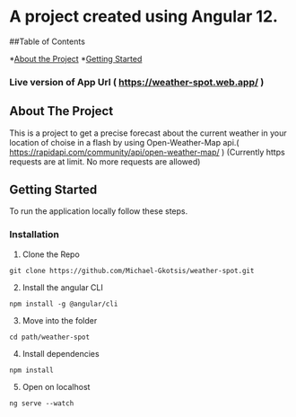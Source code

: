 # A project created using Angular 12.

##Table of Contents

*[About the Project](#about-the-project)
*[Getting Started](#getting-started)






### Live version of App Url ( https://weather-spot.web.app/ )

## About The Project

This is a project to get a precise forecast about the current weather in your location of choise in a flash by using Open-Weather-Map api.( https://rapidapi.com/community/api/open-weather-map/ )
(Currently https requests are at limit. No more requests are allowed)


## Getting Started

To run the application locally follow these steps.


### Installation

1. Clone the Repo

```git clone https://github.com/Michael-Gkotsis/weather-spot.git ```

2. Install the angular CLI 

```npm install -g @angular/cli```

3. Move into the folder

```cd path/weather-spot```

4. Install dependencies

```npm install```

5. Open on localhost

```ng serve --watch```
